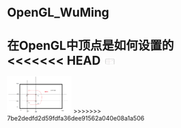 # OpenGL_WuMing
在OpenGL中顶点是如何设置的
<<<<<<< HEAD
  <img src= "/Other/opstions.png" width="30" Hight="30"/>
=======

<img src= "/Other/opstions.png" width="30%" Hight="30%"/>
>>>>>>> 7be2dedfd2d59fdfa36dee91562a040e08a1a506
